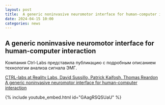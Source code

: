 ```yaml
---
layout: post
title:  A generic noninvasive neuromotor interface for human-computer interaction
date: 2024-04-15 10:00
categories: news
---
```


## A generic noninvasive neuromotor interface for human-computer interaction

Компания Ctrl-Labs представила публикацию с подробным описанием технологии анализа сигнала ЭМГ.

[CTRL-labs at Reality Labs, David Sussillo, Patrick Kaifosh, Thomas Reardon A generic noninvasive neuromotor interface for human-computer interaction](https://www.biorxiv.org/content/10.1101/2024.02.23.581779v1.full.pdf)

{% include youtube_embed.html id="GAagRSQSUaU" %}

